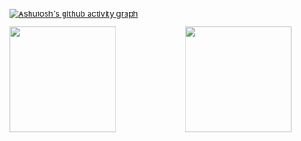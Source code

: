 [![Ashutosh's github activity graph](https://github-readme-activity-graph.vercel.app/graph?username=elSolitarioJorge&theme=material-palenight)](https://github.com/elSolitarioJorge/github-readme-activity-graph)

<p float="left" >
  <img height="190" src="https://github-readme-stats.vercel.app/api?username=elSolitarioJorge&show_icons=true&theme=material-palenight&count_private=true&include_all_commits=true" />
  <img align="right" height="190" src="https://github-readme-stats.vercel.app/api/top-langs/?username=elSolitarioJorge&theme=material-palenight&layout=compact&langs_count=8" />
</p>



